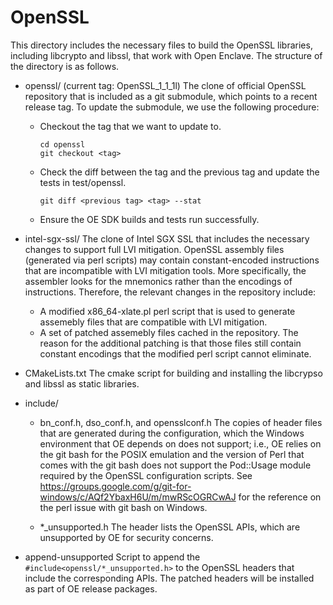 OpenSSL
===========

This directory includes the necessary files to build the OpenSSL libraries, including libcrypto and libssl,
that work with Open Enclave. The structure of the directory is as follows.

- openssl/ (current tag: OpenSSL_1_1_1l)
  The clone of official OpenSSL repository that is included as a git submodule, which points to
  a recent release tag. To update the submodule, we use the following procedure:
  - Checkout the tag that we want to update to.
    ```
    cd openssl
    git checkout <tag>
    ```
  - Check the diff between the tag and the previous tag and update the tests in test/openssl.
    ```
    git diff <previous tag> <tag> --stat
    ```
  - Ensure the OE SDK builds and tests run successfully.

- intel-sgx-ssl/
  The clone of Intel SGX SSL that includes the necessary changes to support full LVI mitigation.
  OpenSSL assembly files (generated via perl scripts) may contain constant-encoded instructions
  that are incompatible with LVI mitigation tools. More specifically, the assembler looks for
  the mnemonics rather than the encodings of instructions. Therefore, the relevant changes in the
  repository include:
  - A modified x86_64-xlate.pl perl script that is used to generate assemebly files that are compatible
    with LVI mitigation.
  - A set of patched assemebly files cached in the repository. The reason for the additional patching is
    that those files still contain constant encodings that the modified perl script cannot eliminate.

- CMakeLists.txt
  The cmake script for building and installing the libcrypso and libssl as static libraries.

- include/
  - bn_conf.h, dso_conf.h, and opensslconf.h
    The copies of header files that are generated during the configuration, which the Windows environment
    that OE depends on does not support; i.e., OE relies on the git bash for the POSIX emulation and
    the version of Perl that comes with the git bash does not support the Pod::Usage module required by the OpenSSL
    configuration scripts. See https://groups.google.com/g/git-for-windows/c/AQf2YbaxH6U/m/mwRScOGRCwAJ
    for the reference on the perl issue with git bash on Windows.

  - *_unsupported.h
    The header lists the OpenSSL APIs, which are unsupported by OE for security concerns.

- append-unsupported
  Script to append the `#include<openssl/*_unsupported.h>` to the OpenSSL headers that include the
  corresponding APIs. The patched headers will be installed as part of OE release packages.

